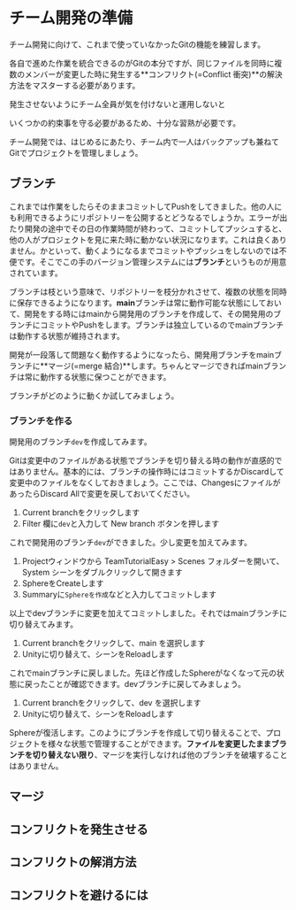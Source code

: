 # チーム開発の準備

チーム開発に向けて、これまで使っていなかったGitの機能を練習します。

各自で進めた作業を統合できるのがGitの本分ですが、同じファイルを同時に複数のメンバーが変更した時に発生する**コンフリクト(=Conflict 衝突)**の解決方法をマスターする必要があります。

発生させないようにチーム全員が気を付けないと運用しないと

いくつかの約束事を守る必要があるため、十分な習熟が必要です。

チーム開発では、はじめるにあたり、チーム内で一人はバックアップも兼ねてGitでプロジェクトを管理しましょう。


## ブランチ
これまでは作業をしたらそのままコミットしてPushをしてきました。他の人にも利用できるようにリポジトリーを公開するとどうなるでしょうか。エラーが出たり開発の途中でその日の作業時間が終わって、コミットしてプッシュすると、他の人がプロジェクトを見に来た時に動かない状況になります。これは良くありません。かといって、動くようになるまでコミットやプッシュをしないのでは不便です。そこでこの手のバージョン管理システムには**ブランチ**というものが用意されています。

ブランチは枝という意味で、リポジトリーを枝分かれさせて、複数の状態を同時に保存できるようになります。**main**ブランチは常に動作可能な状態にしておいて、開発をする時にはmainから開発用のブランチを作成して、その開発用のブランチにコミットやPushをします。ブランチは独立しているのでmainブランチは動作する状態が維持されます。

開発が一段落して問題なく動作するようになったら、開発用ブランチをmainブランチに**マージ(=merge 結合)**します。ちゃんとマージできればmainブランチは常に動作する状態に保つことができます。

ブランチがどのように動くか試してみましょう。

### ブランチを作る
開発用のブランチ`dev`を作成してみます。

Gitは変更中のファイルがある状態でブランチを切り替える時の動作が直感的ではありません。基本的には、ブランチの操作時にはコミットするかDiscardして変更中のファイルをなくしておきましょう。ここでは、ChangesにファイルがあったらDiscard Allで変更を戻しておいてください。

1. Current branchをクリックします
1. Filter 欄に`dev`と入力して New branch ボタンを押します

これで開発用のブランチ`dev`ができました。少し変更を加えてみます。

1. Projectウィンドウから TeamTutorialEasy > Scenes フォルダーを開いて、 System シーンをダブルクリックして開きます
1. SphereをCreateします
1. Summaryに`Sphereを作成`などと入力してコミットします

以上でdevブランチに変更を加えてコミットしました。それではmainブランチに切り替えてみます。

1. Current branchをクリックして、main を選択します
1. Unityに切り替えて、シーンをReloadします

これでmainブランチに戻しました。先ほど作成したSphereがなくなって元の状態に戻ったことが確認できます。devブランチに戻してみましょう。

1. Current branchをクリックして、dev を選択します
1. Unityに切り替えて、シーンをReloadします

Sphereが復活します。このようにブランチを作成して切り替えることで、プロジェクトを様々な状態で管理することができます。**ファイルを変更したままブランチを切り替えない限り**、マージを実行しなければ他のブランチを破壊することはありません。

## マージ


## コンフリクトを発生させる

## コンフリクトの解消方法

## コンフリクトを避けるには
